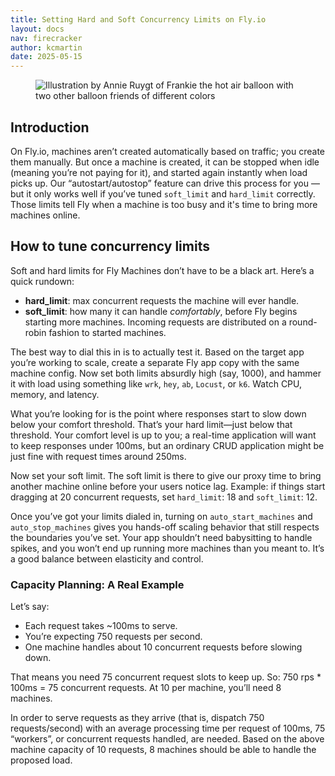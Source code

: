 ```yaml
---
title: Setting Hard and Soft Concurrency Limits on Fly.io
layout: docs
nav: firecracker
author: kcmartin
date: 2025-05-15
---
```


<figure>
  <img src="/static/images/setting-limits.png" alt="Illustration by Annie Ruygt of Frankie the hot air balloon with two other balloon friends of different colors" class="w-full max-w-lg mx-auto">
</figure>

## Introduction

On Fly.io, machines aren’t created automatically based on traffic; you create them manually. But once a machine is created, it can be stopped when idle (meaning you’re not paying for it), and started again instantly when load picks up. Our “autostart/autostop” feature can drive this process for you — but it only works well if you’ve tuned `soft_limit` and `hard_limit` correctly. Those limits tell Fly when a machine is too busy and it's time to bring more machines online.

## How to tune concurrency limits

Soft and hard limits for Fly Machines don’t have to be a black art. Here’s a quick rundown:

- **hard_limit**: max concurrent requests the machine will ever handle.
- **soft_limit**: how many it can handle _comfortably_, before Fly begins starting more machines. Incoming requests are distributed on a round-robin fashion to started machines.

The best way to dial this in is to actually test it. Based on the target app you’re working to scale, create a separate Fly app copy with the same machine config. Now set both limits absurdly high (say, 1000), and hammer it with load using something like `wrk`, `hey`, `ab`, `Locust`, or `k6`. Watch CPU, memory, and latency.

What you’re looking for is the point where responses start to slow down below your comfort threshold. That’s your hard limit—just below that threshold. Your comfort level is up to you; a real-time application will want to keep responses under 100ms, but an ordinary CRUD application might be just fine with request times around 250ms.

Now set your soft limit. The soft limit is there to give our proxy time to bring another machine online before your users notice lag. Example: if things start dragging at 20 concurrent requests, set `hard_limit`: 18 and `soft_limit`: 12.

Once you’ve got your limits dialed in, turning on `auto_start_machines` and `auto_stop_machines` gives you hands-off scaling behavior that still respects the boundaries you’ve set. Your app shouldn’t need babysitting to handle spikes, and you won’t end up running more machines than you meant to. It’s a good balance between elasticity and control.

### Capacity Planning: A Real Example

Let’s say:

- Each request takes ~100ms to serve.
- You’re expecting 750 requests per second.
- One machine handles about 10 concurrent requests before slowing down.

That means you need 75 concurrent request slots to keep up. So: 750 rps * 100ms = 75 concurrent requests. At 10 per machine, you’ll need 8 machines.

In order to serve requests as they arrive (that is, dispatch 750 requests/second) with an average processing time per request of 100ms, 75 “workers”, or concurrent requests handled, are needed. Based on the above machine capacity of 10 requests, 8 machines should be able to handle the proposed load.
